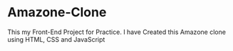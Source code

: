 # Amazone-Clone
This my Front-End Project for Practice. I have Created this Amazone clone using HTML, CSS and JavaScript
